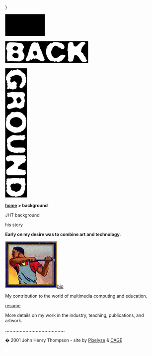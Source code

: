 }  

  

![](images/johnhenry1.gif)

![](images/tin_back.gif)

![](images/tin_ground.gif)

**[home](index.md) > background**

JHT background

  
his story

**Early on my desire was to combine art and technology.**

![](images/stampman_left.jpg)[bio](bio.md)

My contribution to the world of multimedia computing and education.

[resume](resume.md)

More details on my work in the industry, teaching, publications, and artwork.

  
  
  

**.........................................**

� 2001 John Henry Thompson - site by [Pixelyze](http://www.pixelyze.com/) & [CAGE](http://www.cage.nl/)

![](images/spacer.gif)